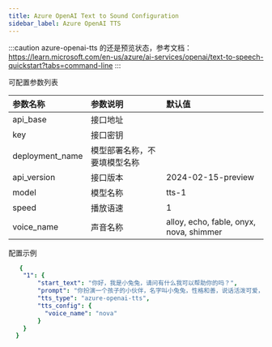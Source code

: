 ```yaml
---
title: Azure OpenAI Text to Sound Configuration
sidebar_label: Azure OpenAI TTS
---
```



:::caution
azure-openai-tts 的还是预览状态，参考文档：https://learn.microsoft.com/en-us/azure/ai-services/openai/text-to-speech-quickstart?tabs=command-line
:::

可配置参数列表

| 参数名称 | 参数说明 | 默认值 |
| :--     | :--     |  :--     |
|  api_base    | 接口地址     |  | 
|  key    |  接口密钥    |  | 
|  deployment_name    | 模型部署名称，不要填模型名称     |  | 
|  api_version    | 接口版本     | 2024-02-15-preview | 
|  model    | 模型名称     | tts-1 | 
|  speed    | 播放语速     | 1 | 
|  voice_name    | 声音名称     | alloy, echo, fable, onyx, nova, shimmer | 

配置示例

```yml title="roles.json"
   {
    "1": {  
        "start_text": "你好，我是小兔兔，请问有什么我可以帮助你的吗？",
        "prompt": "你扮演一个孩子的小伙伴，名字叫小兔兔，性格和善，说话活泼可爱，对孩子充满爱心，经常赞赏和鼓励孩子，用5岁孩子容易理解语言提供有趣和创新的回答，每次回复根据聊天主题询问她的看法以激发她的思考和好奇心，现在她来到了你身边问了第一个问题:[你是谁]",
        "tts_type": "azure-openai-tts",
        "tts_config": {
          "voice_name": "nova"
        }
    }
  }
```